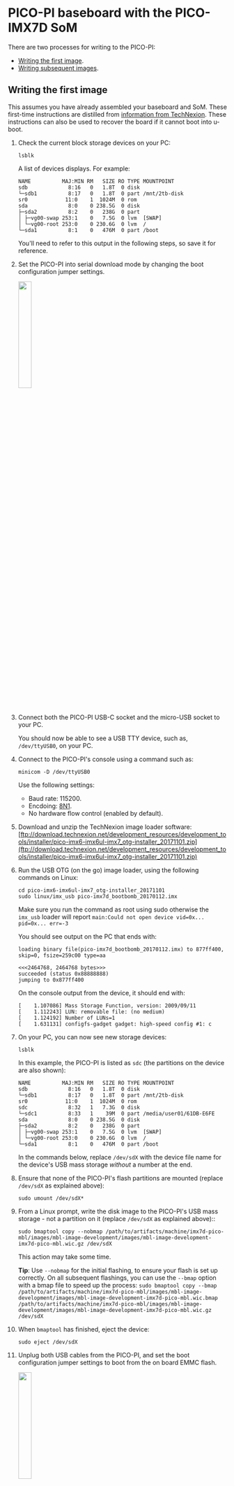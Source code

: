 # PICO-PI baseboard with the PICO-IMX7D SoM

There are two processes for writing to the PICO-PI:

* [Writing the first image](#writing-the-first-image).
* [Writing subsequent images](#writing-subsequent-images).

## Writing the first image


<span class="notes">This assumes you have already assembled your baseboard and SoM. These first-time instructions are distilled from [information from TechNexion](https://www.technexion.com/support/knowledgebase/loading-bootable-software-images-onto-the-emmc-of-picosom-on-pico-pi/). These instructions can also be used to recover the board if it cannot boot into u-boot.</span>


1. Check the current block storage devices on your PC:

    ```
    lsblk
    ```

    A list of devices displays. For example:

    ```
    NAME          MAJ:MIN RM   SIZE RO TYPE MOUNTPOINT
    sdb             8:16   0   1.8T  0 disk
    └─sdb1          8:17   0   1.8T  0 part /mnt/2tb-disk
    sr0            11:0    1  1024M  0 rom  
    sda             8:0    0 238.5G  0 disk
    ├─sda2          8:2    0   238G  0 part
    │ ├─vg00-swap 253:1    0   7.5G  0 lvm  [SWAP]
    │ └─vg00-root 253:0    0 230.6G  0 lvm  /
    └─sda1          8:1    0   476M  0 part /boot
    ```

   You'll need to refer to this output in the following steps, so save it for reference.

1. Set the PICO-PI into serial download mode by changing the boot configuration jumper settings.

   <img src="https://s3-us-west-2.amazonaws.com/mbed-linux-os-docs-images/pico7-serial-download.jpg" width="25%" align="middle" />

1. Connect both the PICO-PI USB-C socket and the micro-USB socket to your PC.

    You should now be able to see a USB TTY device, such as, `/dev/ttyUSB0`, on your PC.

1. Connect to the PICO-PI's console using a command such as:

    ```
    minicom -D /dev/ttyUSB0
    ```

    Use the following settings:

    * Baud rate: 115200.
    * Encdoing: [8N1](https://en.wikipedia.org/wiki/8-N-1).
    * No hardware flow control (enabled by default).

1. Download and unzip the TechNexion image loader software: [ftp://download.technexion.net/development_resources/development_tools/installer/pico-imx6-imx6ul-imx7_otg-installer_20171101.zip](ftp://download.technexion.net/development_resources/development_tools/installer/pico-imx6-imx6ul-imx7_otg-installer_20171101.zip)

1. Run the USB OTG (on the go) image loader, using the following commands on Linux:

    ```
    cd pico-imx6-imx6ul-imx7_otg-installer_20171101
    sudo linux/imx_usb pico-imx7d_bootbomb_20170112.imx
    ```

    <span class="notes">Make sure you run the command as root using sudo otherwise the `imx_usb` loader will report `main:Could not open device vid=0x... pid=0x... err=-3`</span>

    You should see output on the PC that ends with:

    ```
    loading binary file(pico-imx7d_bootbomb_20170112.imx) to 877ff400, skip=0, fsize=259c00 type=aa

    <<<2464768, 2464768 bytes>>>
    succeeded (status 0x88888888)
    jumping to 0x877ff400
    ```

    On the console output from the device, it should end with:

    ```
    [    1.107086] Mass Storage Function, version: 2009/09/11                   
    [    1.112243] LUN: removable file: (no medium)                                 
    [    1.124192] Number of LUNs=1                                                 
    [    1.631131] configfs-gadget gadget: high-speed config #1: c                  
    ```

1. On your PC, you can now see new storage devices:

    ```
    lsblk
    ```

    In this example, the PICO-PI is listed as `sdc` (the partitions on the device are also shown):

    ```
    NAME          MAJ:MIN RM   SIZE RO TYPE MOUNTPOINT
    sdb             8:16   0   1.8T  0 disk
    └─sdb1          8:17   0   1.8T  0 part /mnt/2tb-disk
    sr0            11:0    1  1024M  0 rom  
    sdc             8:32   1   7.3G  0 disk
    └─sdc1          8:33   1    39M  0 part /media/user01/61DB-E6FE
    sda             8:0    0 238.5G  0 disk
    ├─sda2          8:2    0   238G  0 part
    │ ├─vg00-swap 253:1    0   7.5G  0 lvm  [SWAP]
    │ └─vg00-root 253:0    0 230.6G  0 lvm  /
    └─sda1          8:1    0   476M  0 part /boot
    ```
    <span class="notes">In the commands below, replace `/dev/sdX` with the device file name for the device's USB mass storage _without_ a number at the end.</span>

1. Ensure that none of the PICO-PI's flash partitions are mounted (replace `/dev/sdX` as explained above):

    ```
    sudo umount /dev/sdX*
    ```

1. From a Linux prompt, write the disk image to the PICO-PI's USB mass storage - not a partition on it (replace `/dev/sdX` as explained above)::

    ```
    sudo bmaptool copy --nobmap /path/to/artifacts/machine/imx7d-pico-mbl/images/mbl-image-development/images/mbl-image-development-imx7d-pico-mbl.wic.gz /dev/sdX
    ```

    This action may take some time.

    <span class="tips">**Tip**: Use `--nobmap` for the initial flashing, to ensure your flash is set up correctly. On all subsequent flashings, you can use the `--bmap` option with a bmap file to speed up the process: `sudo bmaptool copy --bmap /path/to/artifacts/machine/imx7d-pico-mbl/images/mbl-image-development/images/mbl-image-development-imx7d-pico-mbl.wic.bmap /path/to/artifacts/machine/imx7d-pico-mbl/images/mbl-image-development/images/mbl-image-development-imx7d-pico-mbl.wic.gz /dev/sdX`</span>

1. When `bmaptool` has finished, eject the device:

    ```
    sudo eject /dev/sdX
    ```

1. Unplug both USB cables from the PICO-PI, and set the boot configuration jumper settings to boot from the on board EMMC flash.

    <img src="https://s3-us-west-2.amazonaws.com/mbed-linux-os-docs-images/pico7-flash-boot.jpg" width="25%" align="middle" />

1. Connect both the PICO-PI USB-C socket and the micro-USB socket back to your PC.

    The device now boots into MBL.

1. To log in to MBL, wait for a login prompt, and then enter the username `root`. You will not be prompted for a password.

## Writing subsequent images

1. Check the current block storage devices on your PC:

    ```
    lsblk
    ```

    A list of devices displays. For example:

    ```
    NAME          MAJ:MIN RM   SIZE RO TYPE MOUNTPOINT
    sdb             8:16   0   1.8T  0 disk
    └─sdb1          8:17   0   1.8T  0 part /mnt/2tb-disk
    sr0            11:0    1  1024M  0 rom  
    sda             8:0    0 238.5G  0 disk
    ├─sda2          8:2    0   238G  0 part
    │ ├─vg00-swap 253:1    0   7.5G  0 lvm  [SWAP]
    │ └─vg00-root 253:0    0 230.6G  0 lvm  /
    └─sda1          8:1    0   476M  0 part /boot
    ```

   You'll need to refer to this output in the following steps, so save it for reference.

1. Connect both the PICO-PI USB-C socket and the micro-USB socket to your PC.

   You should now be able to see a USB TTY device, such as, `/dev/ttyUSB0`, on your PC.

1. Connect to the PICO-PI's console using a command such as:

   ```
   minicom -D /dev/ttyUSB0
   ```

   Use the following settings:

   * Baud rate: 115200.
   * Encdoing: [8N1](https://en.wikipedia.org/wiki/8-N-1).
   * No hardware flow control (enabled by default).

1. If you got a U-boot prompt on the device, continue to the next step.

   If you got an operating system boot (for example, Android), reboot the device until you get a U-boot prompt, and then press any key to prevent the operating system from booting again. Continue to the next step.

1. To expose the board's flash device to Linux as USB mass storage, in the U-boot prompt, enter:

    ```
    ums 0 mmc 0
    ```

    On the device, you now see an ASCII-art "spinner".

1. On your PC, you can now see new storage devices:

    ```
    lsblk
    ```

    In this example, the PICO-PI is listed as `sdc` (the partitions on the device are also shown):

    ```
    NAME          MAJ:MIN RM   SIZE RO TYPE MOUNTPOINT
    sdb             8:16   0   1.8T  0 disk
    └─sdb1          8:17   0   1.8T  0 part /mnt/2tb-disk
    sr0            11:0    1  1024M  0 rom  
    sdc             8:32   1   7.3G  0 disk
    └─sdc1          8:33   1    39M  0 part /media/user01/61DB-E6FE
    sda             8:0    0 238.5G  0 disk
    ├─sda2          8:2    0   238G  0 part
    │ ├─vg00-swap 253:1    0   7.5G  0 lvm  [SWAP]
    │ └─vg00-root 253:0    0 230.6G  0 lvm  /
    └─sda1          8:1    0   476M  0 part /boot
    ```

    <span class="notes">In the commands below, replace `/dev/sdX` with the device file name for the device's USB mass storage _without_ a number at the end.</span>

1. Ensure that none of the PICO-PI's flash partitions are mounted (replace `/dev/sdX` as explained above):

    ```
    sudo umount /dev/sdX*
    ```

1. From a Linux prompt, write the disk image to the PICO-PI's USB mass storage - not a partition on it (replace `/dev/sdX` as explained above):

    ```
    sudo bmaptool copy --bmap /path/to/artifacts/machine/imx7d-pico-mbl/images/mbl-image-development/images/mbl-image-development-imx7d-pico-mbl.wic.bmap /path/to/artifacts/machine/imx7d-pico-mbl/images/mbl-image-development/images/mbl-image-development-imx7d-pico-mbl.wic.gz /dev/sdX
    ```

    This action may take some time.


1. When `bmaptool` has finished, eject the device:

    ```
    sudo eject /dev/sdX
    ```

1. On the device's U-boot prompt, press <kbd>Ctrl</kbd>-<kbd>C</kbd> to exit USB mass storage mode.
1. Reboot the device:

    ```
    reset
    ```

    The device now boots into MBL.

1. To log in to MBL, wait for a login prompt, and then enter the username `root`. You will not be prompted for a password.


***

Copyright © 2020 Arm Limited (or its affiliates)
